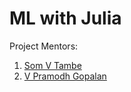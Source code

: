 # ML with Julia
Project Mentors:

1. [Som V Tambe](https://github.com/SomTambe)
2. [V Pramodh Gopalan](https://github.com/Pramodh-G)
